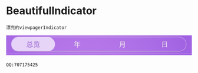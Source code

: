 # BeautifulIndicator

	漂亮的viewpagerIndicator

![](https://github.com/g707175425/BeautifulIndicator/blob/master/indicator.png)


	QQ:707175425
